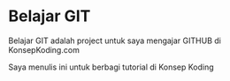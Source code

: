 # Belajar GIT

Belajar GIT adalah project untuk saya mengajar GITHUB di KonsepKoding.com

Saya menulis ini untuk berbagi tutorial di Konsep Koding
